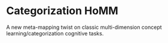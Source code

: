 # Categorization HoMM

A new meta-mapping twist on classic multi-dimension concept learning/categorization cognitive tasks.

